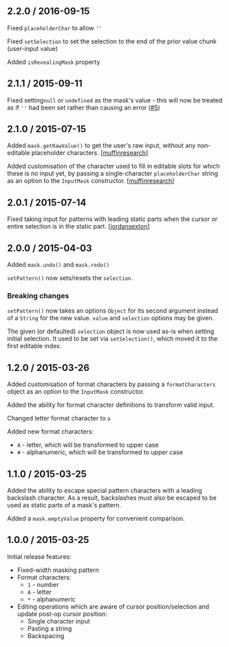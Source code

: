 ## 2.2.0 / 2016-09-15

Fixed `placeholderChar` to allow `''`

Fixed `setSelection` to set the selection to the end of the prior value chunk (user-input value)

Added `isRevealingMask` property

## 2.1.1 / 2015-09-11

Fixed setting`null` or `undefined` as the mask's value - this will now be treated as if `''` had been set rather than causing an error ([#5](https://github.com/insin/inputmask-core/issues/5))

## 2.1.0 / 2015-07-15

Added `mask.getRawValue()` to get the user's raw input, without any non-editable placeholder characters. [[muffinresearch][muffinresearch]]

Added customisation of the character used to fill in editable slots for which these is no input yet, by passing a single-character `placeholderChar` string as an option to the `InputMask` constructor. [[muffinresearch][muffinresearch]]

## 2.0.1 / 2015-07-14

Fixed taking input for patterns with leading static parts when the cursor or entire selection is in the static part. [[jordansexton][jordansexton]]

## 2.0.0 / 2015-04-03

Added `mask.undo()` and `mask.redo()`

`setPattern()` now sets/resets the `selection`.

### Breaking changes

`setPattern()` now takes an options `Object` for its second argument instead of a
`String` for the new value. `value` and `selection` options may be given.

The given (or defaulted) `selection` object is now used as-is when setting
initial selection. It used to be set via `setSelection()`, which moved it to
the first editable index.

## 1.2.0 / 2015-03-26

Added customisation of format characters by passing a `formatCharacters` object
as an option to the `InputMask` constructor.

Added the ability for format character definitions to transform valid input.

Changed letter format character to `a`

Added new format characters:
* `A` - letter, which will be transformed to upper case
* `#` - alphanumeric, which will be transformed to upper case

## 1.1.0 / 2015-03-25

Added the ability to escape special pattern characters with a leading backslash
character. As a result, backslashes must also be escaped to be used as static
parts of a mask's pattern.

Added a `mask.emptyValue` property for convenient comparison.

## 1.0.0 / 2015-03-25

Initial release features:

* Fixed-width masking pattern
* Format characters:
  * `1` - number
  * `A` - letter
  * `*` - alphanumeric
* Editing operations which are aware of cursor position/selection and update
  post-op cursor position:
  * Single character input
  * Pasting a string
  * Backspacing

[jordansexton]: https://github.com/jordansexton
[muffinresearch]: https://github.com/muffinresearch
